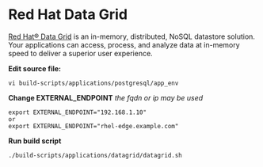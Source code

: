 # Red Hat Data Grid
[Red Hat® Data Grid](redhat.com/en/technologies/jboss-middleware/data-grid) is an in-memory, distributed, NoSQL datastore solution. Your applications can access, process, and analyze data at in-memory speed to deliver a superior user experience. 

**Edit source file:**
```
vi build-scripts/applications/postgresql/app_env
```

**Change EXTERNAL_ENDPOINT**
*the fqdn or ip may be used*
```
export EXTERNAL_ENDPOINT="192.168.1.10"
or 
export EXTERNAL_ENDPOINT="rhel-edge.example.com"
```

**Run build script**
```
./build-scripts/applications/datagrid/datagrid.sh 
```